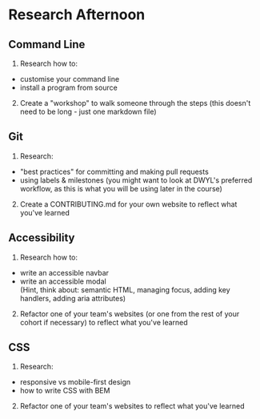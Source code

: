 # Research Afternoon

## Command Line
1. Research how to:
  + customise your command line
  + install a program from source
2. Create a "workshop" to walk someone through the steps (this doesn't need to be long - just one markdown file)

## Git
1. Research:
  + "best practices" for committing and making pull requests
  + using labels & milestones (you might want to look at DWYL's preferred workflow, as this is what you will be using later in the course)
2. Create a CONTRIBUTING.md for your own website to reflect what you've learned

## Accessibility
1. Research how to:
  + write an accessible navbar
  + write an accessible modal  
  (Hint, think about: semantic HTML, managing focus, adding key handlers, adding aria attributes)
2. Refactor one of your team's websites (or one from the rest of your cohort if necessary) to reflect what you've learned

## CSS
1. Research:
  + responsive vs mobile-first design
  + how to write CSS with BEM
2. Refactor one of your team's websites to reflect what you've learned
